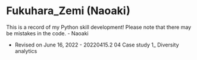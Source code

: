 # Fukuhara_Zemi (Naoaki)
This is a record of my Python skill development! Please note that there may be mistakes in the code. - Naoaki
- Revised on June 16, 2022 - 20220415.2 04 Case study 1_ Diversity analytics
